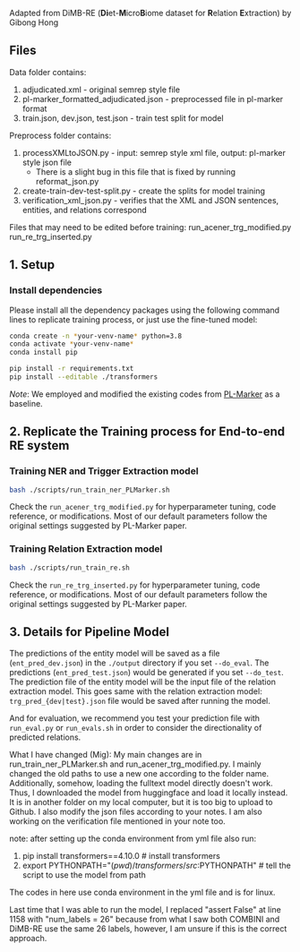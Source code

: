 Adapted from DiMB-RE (**Di**et-**M**icro**B**iome dataset for **R**elation **E**xtraction) by Gibong Hong
## Files
Data folder contains:
1. adjudicated.xml - original semrep style file
2. pl-marker_formatted_adjudicated.json - preprocessed file in pl-marker format
3. train.json, dev.json, test.json - train test split for model

Preprocess folder contains:
1. processXMLtoJSON.py - input: semrep style xml file, output: pl-marker style json file
   - There is a slight bug in this file that is fixed by running reformat_json.py
2. create-train-dev-test-split.py - create the splits for model training
3. verification_xml_json.py - verifies that the XML and JSON sentences, entities, and relations correspond

Files that may need to be edited before training:
run_acener_trg_modified.py
run_re_trg_inserted.py

## 1. Setup

### Install dependencies
Please install all the dependency packages using the following command lines to replicate training process, or just use the fine-tuned model:

```bash
conda create -n *your-venv-name* python=3.8
conda activate *your-venv-name*
conda install pip

pip install -r requirements.txt
pip install --editable ./transformers
```

*Note*: We employed and modified the existing codes from [PL-Marker](https://github.com/thunlp/PL-Marker) as a baseline.

## 2. Replicate the Training process for End-to-end RE system

### Training NER and Trigger Extraction model

```bash
bash ./scripts/run_train_ner_PLMarker.sh
```

Check the `run_acener_trg_modified.py` for hyperparameter tuning, code reference, or modifications.
Most of our default parameters follow the original settings suggested by PL-Marker paper.

### Training Relation Extraction model

```bash
bash ./scripts/run_train_re.sh
```

Check the `run_re_trg_inserted.py` for hyperparameter tuning, code reference, or modifications.
Most of our default parameters follow the original settings suggested by PL-Marker paper.

## 3. Details for Pipeline Model

The predictions of the entity model will be saved as a file (`ent_pred_dev.json`) in the `./output` directory if you set `--do_eval`. The predictions (`ent_pred_test.json`) would be generated if you set `--do_test`. The prediction file of the entity model will be the input file of the relation extraction model. This goes same with the relation extraction model: `trg_pred_{dev|test}.json` file would be saved after running the model.

And for evaluation, we recommend you test your prediction file with `run_eval.py` or `run_evals.sh` in order to consider the directionality of predicted relations.

What I have changed (Mig):
My main changes are in run_train_ner_PLMarker.sh and run_acener_trg_modified.py. I mainly changed the old paths to use a new one according to the folder name. Additionally, somehow, loading the fulltext model directly doesn't work. Thus, I downloaded the model from huggingface and load it locally instead. It is in another folder on my local computer, but it is too big to upload to Github. I also modify the json files according to your notes. I am also working on the verification file mentioned in your note too.

note: after setting up the conda environment from yml file also run:
1. pip install transformers==4.10.0 # install transformers
2. export PYTHONPATH="$(pwd)/transformers/src:$PYTHONPATH" # tell the script to use the model from path




The codes in here use conda environment in the yml file and is for linux.

Last time that I was able to run the model, I replaced "assert False" at line 1158 with "num_labels = 26" because from what I saw both COMBINI and DiMB-RE use the same 26 labels, however, I am unsure if this is the correct approach.
